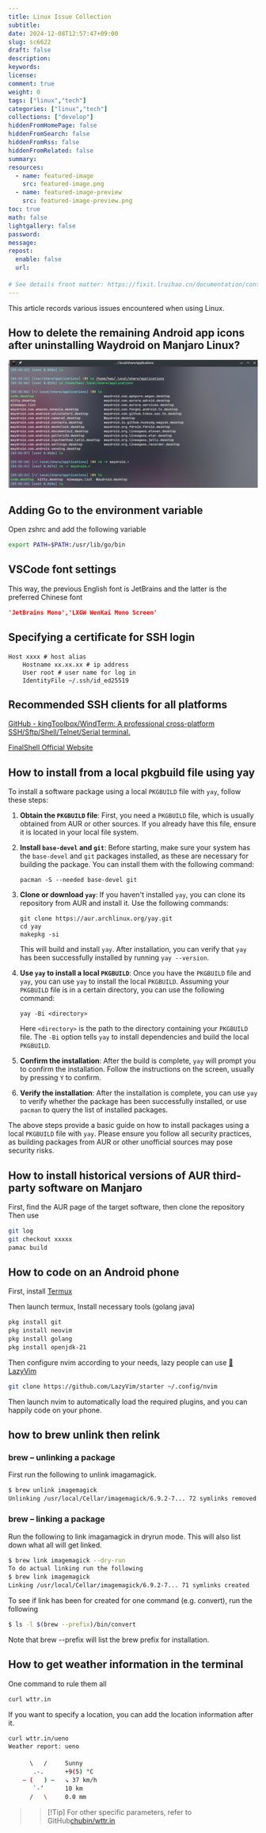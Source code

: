 ```yaml
---
title: Linux Issue Collection
subtitle:
date: 2024-12-08T12:57:47+09:00
slug: sc6622
draft: false
description:
keywords:
license:
comment: true
weight: 0
tags: ["linux","tech"]
categories: ["linux","tech"]
collections: ["develop"]
hiddenFromHomePage: false
hiddenFromSearch: false
hiddenFromRss: false
hiddenFromRelated: false
summary:
resources:
  - name: featured-image
    src: featured-image.png
  - name: featured-image-preview
    src: featured-image-preview.png
toc: true
math: false
lightgallery: false
password:
message:
repost:
  enable: false
  url:

# See details front matter: https://fixit.lruihao.cn/documentation/content-management/introduction/#front-matter
---
```

This article records various issues encountered when using Linux.
<!--more-->

## How to delete the remaining Android app icons after uninstalling Waydroid on Manjaro Linux?

![alt text](image/1733597806061.png)

## Adding Go to the environment variable
Open zshrc and add the following variable
```bash
export PATH=$PATH:/usr/lib/go/bin

```
## VSCode font settings
This way, the previous English font is JetBrains and the latter is the preferred Chinese font
```json
'JetBrains Mono','LXGW WenKai Mono Screen'
```

## Specifying a certificate for SSH login

```ssh
Host xxxx # host alias
    Hostname xx.xx.xx # ip address
    User root # user name for log in
    IdentityFile ~/.ssh/id_ed25519 

```

## Recommended SSH clients for all platforms

[GitHub - kingToolbox/WindTerm: A professional cross-platform SSH/Sftp/Shell/Telnet/Serial terminal.](https://github.com/kingToolbox/WindTerm)

[FinalShell Official Website](https://www.hostbuf.com/)


## How to install from a local pkgbuild file using yay

To install a software package using a local `PKGBUILD` file with `yay`, follow these steps:

1. **Obtain the `PKGBUILD` file**: First, you need a `PKGBUILD` file, which is usually obtained from AUR or other sources. If you already have this file, ensure it is located in your local file system.

2. **Install `base-devel` and `git`**: Before starting, make sure your system has the `base-devel` and `git` packages installed, as these are necessary for building the package. You can install them with the following command:
   ```
   pacman -S --needed base-devel git
   ```

3. **Clone or download `yay`**: If you haven't installed `yay`, you can clone its repository from AUR and install it. Use the following commands:
   ```
   git clone https://aur.archlinux.org/yay.git
   cd yay
   makepkg -si
   ```
   This will build and install `yay`. After installation, you can verify that `yay` has been successfully installed by running `yay --version`.

4. **Use `yay` to install a local `PKGBUILD`**: Once you have the `PKGBUILD` file and `yay`, you can use `yay` to install the local `PKGBUILD`. Assuming your `PKGBUILD` file is in a certain directory, you can use the following command:
   ```
   yay -Bi <directory>
   ```
   Here `<directory>` is the path to the directory containing your `PKGBUILD` file. The `-Bi` option tells `yay` to install dependencies and build the local `PKGBUILD`.

5. **Confirm the installation**: After the build is complete, `yay` will prompt you to confirm the installation. Follow the instructions on the screen, usually by pressing `Y` to confirm.

6. **Verify the installation**: After the installation is complete, you can use `yay` to verify whether the package has been successfully installed, or use `pacman` to query the list of installed packages.

The above steps provide a basic guide on how to install packages using a local `PKGBUILD` file with `yay`. Please ensure you follow all security practices, as building packages from AUR or other unofficial sources may pose security risks.

## How to install historical versions of AUR third-party software on Manjaro
First, find the AUR page of the target software, then clone the repository
Then use
```bash
git log
git checkout xxxxx
pamac build
```
## How to code on an Android phone

First, install [Termux](https://termux.dev/en/)

Then launch termux,
Install necessary tools (golang java)
```bash
pkg install git 
pkg install neovim 
pkg install golang 
pkg install openjdk-21
```
Then configure nvim according to your needs, lazy people can use [🚀LazyVim](https://www.lazyvim.org/)
```bash
git clone https://github.com/LazyVim/starter ~/.config/nvim

```
Then launch nvim to automatically load the required plugins, and you can happily code on your phone.


## how to brew unlink then relink

### brew – unlinking a package
First run the following to unlink imagamagick.
```bash
$ brew unlink imagemagick
Unlinking /usr/local/Cellar/imagemagick/6.9.2-7... 72 symlinks removed
```
### brew – linking a package
Run the following to link imagamagick in dryrun mode. This will also list down what all will get linked.
```bash
$ brew link imagemagick --dry-run
To do actual linking run the following
$ brew link imagemagick
Linking /usr/local/Cellar/imagemagick/6.9.2-7... 71 symlinks created
```
To see if link has been for created for one command (e.g. convert), run the following

```bash
$ ls -l $(brew --prefix)/bin/convert
```
Note that brew --prefix will list the brew prefix for installation.


## How to get weather information in the terminal

One command to rule them all

```bash
curl wttr.in
```

If you want to specify a location, you can add the location information after it.

```bash
curl wttr.in/ueno
Weather report: ueno

      \   /     Sunny
       .-.      +9(5) °C
    ― (   ) ―   ↘ 37 km/h
       `-’      10 km
      /   \     0.0 mm
```

>> [!Tip] For other specific parameters, refer to GitHub[chubin/wttr.in](https://github.com/chubin/wttr.in)